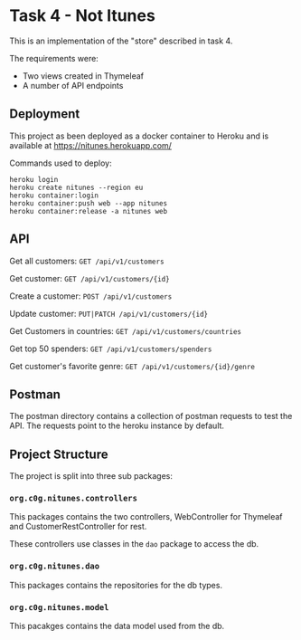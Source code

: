 # Task 4 - Not Itunes
This is an implementation of the "store" described in task 4.

The requirements were:
 - Two views created in Thymeleaf
 - A number of API endpoints

## Deployment
This project as been deployed as a docker container to Heroku and is available at <https://nitunes.herokuapp.com/>

Commands used to deploy:

```
heroku login
heroku create nitunes --region eu
heroku container:login
heroku container:push web --app nitunes
heroku container:release -a nitunes web
```
## API

Get all customers: `GET /api/v1/customers`

Get customer: `GET /api/v1/customers/{id}`

Create a customer: `POST /api/v1/customers`

Update customer: `PUT|PATCH /api/v1/customers/{id}`

Get Customers in countries: `GET /api/v1/customers/countries`

Get top 50 spenders: `GET /api/v1/customers/spenders`

Get customer's favorite genre: `GET /api/v1/customers/{id}/genre`

## Postman
The postman directory contains a collection of postman requests to test the API.
The requests point to the heroku instance by default.

## Project Structure
The project is split into three sub packages:

### `org.c0g.nitunes.controllers`
This packages contains the two controllers, WebController for Thymeleaf and CustomerRestController for rest.

These controllers use classes in the `dao` package to access the db.

### `org.c0g.nitunes.dao`
This packages contains the repositories for the db types.

### `org.c0g.nitunes.model`
This pacakges contains the data model used from the db.
